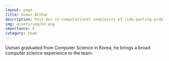 ```yaml
---
layout: page
title: Usman Akthar
description: Post Doc in computational complexity of ride-pooling problems.
img: assets/img/UJ.png
importance: 4
category: team
---
```


Usman graduated from Computer Science in Korea, he brings a broad computer science experience to the team.
